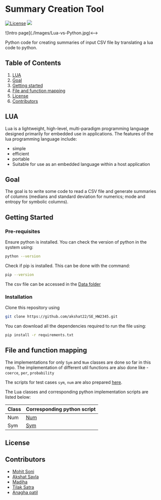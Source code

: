 # Summary Creation Tool

<a href="https://github.com/akshat22/SE_HW2345/blob/main/LICENSE.md"><img 
alt="License" src="https://img.shields.io/github/license/akshat22/SE_HW2345"></a>
<a href="https://https://github.com/akshat22/SE_HW2345/graphs/contributors/graphs/contributors" alt="Contributors">
<img src="https://img.shields.io/github.com/akshat22/SE_HW2345/graphs/contributors?style=plastic"/> </a>
<!--> ![Intro page](./Images/Lua-vs-Python.jpg)<-->

Python code for creating summaries of input CSV file by translating a lua code to python.

## Table of Contents

1. [LUA](#LUA)
2. [Goal](#Goal)
3. [Getting started](#Getting-started)
4. [File and function mapping](#file-and-function-mapping)
5. [License](#license)
6. [Contributors](#contributors)

## LUA

Lua is a lightweight, high-level, multi-paradigm programming language designed primarily for embedded use in applications. The features of the lua programming language include:

- simple 
- efficient
- portable
- Suitable for use as an embedded language within a host application

## Goal

The goal is to write some code to read a CSV file and generate summaries of columns (medians and standard deviation for numerics; mode and entropy for symbolic columns).

## Getting Started

### Pre-requisites

Ensure python is installed. You can check the version of python in the system using:

``` bash
python --version
```

Check if pip is installed. This can be done with the command:

``` bash
pip --version
```

The csv file can be accessed in the [Data folder](./data/data.csv)

### Installation

Clone this repository using

``` bash
git clone https://github.com/akshat22/SE_HW2345.git
```

You can download all the dependencies required to run the file using:

``` bash
pip install -r requirements.txt
```


## File and function mapping

The implementations for only `Sym` and `Num` classes are done so far in this repo.
The implementation of different util functions are also done like - `coerce`, `per`, `probability`

The scripts for test cases `sym`, `num` are also prepared [here](./test). 

The Lua classes and corresponding python implementation scripts are listed below:

| Class | Corresponding python script  |
|-------|------------------------------|
| Num   | [Num](./code/columns/Num.py) |
| Sym   | [Sym](./code/columns/Sym.py) |

## License

[//]: # (This project is licensed under [MIT]&#40;https://mit-license.org/&#41;.)

[//]: # (Further details regarding the license can be found [here]&#40;https://github.com/jayrajmulani/group2-se-homeworks/blob/main/LICENSE&#41;.)

## Contributors

- [Mohit Soni](https://github.com/mohitsoni2111)
- [Akshat Savla](https://github.com/akshat22)
- [Madiha](https://github.com/madiha2001)
- [Tilak Satra](https://github.com/tilaksatra)
- [Anagha patil]()
